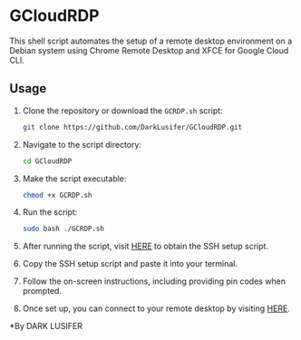 # GCloudRDP

This shell script automates the setup of a remote desktop environment on a Debian system using Chrome Remote Desktop and XFCE for Google Cloud CLI.

## Usage

1. Clone the repository or download the `GCRDP.sh` script:

    ```bash
    git clone https://github.com/DarkLusifer/GCloudRDP.git
    ```

2. Navigate to the script directory:

    ```bash
    cd GCloudRDP
    ```

3. Make the script executable:

    ```bash
    chmod +x GCRDP.sh
    ```

4. Run the script:

    ```bash
    sudo bash ./GCRDP.sh
    ```

5. After running the script, visit [HERE](https://remotedesktop.google.com/headless) to obtain the SSH setup script.

6. Copy the SSH setup script and paste it into your terminal.

7. Follow the on-screen instructions, including providing pin codes when prompted.

8. Once set up, you can connect to your remote desktop by visiting [HERE](https://remotedesktop.google.com/access).

*By DARK LUSIFER

